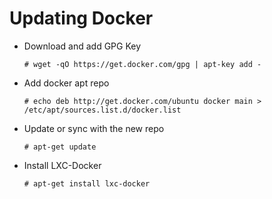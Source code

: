 # Updating Docker

- Download and add GPG Key

	```
	# wget -qO https://get.docker.com/gpg | apt-key add - 
	```

- Add docker apt repo

	```
	# echo deb http://get.docker.com/ubuntu docker main > /etc/apt/sources.list.d/docker.list
	```

- Update or sync with the new repo

	```
	# apt-get update
	```

- Install LXC-Docker

	```
	# apt-get install lxc-docker
	```